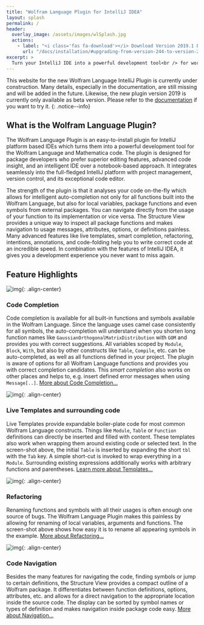 ```yaml
---
title: "Wolfram Language Plugin for IntelliJ IDEA"
layout: splash
permalink: /
header:
  overlay_image: /assets/images/wlSplash.jpg
  actions:
    - label: "<i class='fas fa-download'></i> Download Version 2019.1 Beta"
      url: "/docs/installation/#upgrading-from-version-244-to-version-2019"
excerpt: >
  Turn your IntelliJ IDE into a powerful development tool<br /> for working with Wolfram Language packages.<br />
---
```


This website for the new Wolfram Language IntelliJ Plugin is currently under construction. Many details, especially in 
the documentation, are still missing and will be added in the future. Likewise, the new plugin 
version
2019 is currently only available as beta version. Please refer to the 
[documentation](/docs/installation#upgrading-from-version-244-to-version-2019) if you 
want to try it.
{: .notice--info}

## What is the Wolfram Language Plugin?

The Wolfram Language Plugin is an easy-to-install plugin for IntelliJ platform based IDEs which turns them into a powerful development tool for the Wolfram Language and Mathematica code.
The plugin is designed for package developers who prefer superior editing features, advanced code insight, and an intelligent IDE over a notebook-based approach.
It integrates seamlessly into the full-fledged IntelliJ platform with project management, version control, and its exceptional code editor.

The strength of the plugin is that it analyses your code on-the-fly which allows for intelligent auto-completion not only for
all functions built into the Wolfram Language, but also for local variables, package functions and even symbols from external packages.
You can navigate directly from the usage of your function to its implementation or vice versa.
The Structure View provides a unique way to inspect all package functions and makes navigation to usage messages, attributes, options,
or definitions painless.
Many advanced features like live templates, smart completion, refactoring, intentions, annotations, and code-folding help you to write correct code at an incredible speed.
In combination with the features of IntelliJ IDEA, it gives you a development experience you never want to miss again.

## Feature Highlights


![img](assets/images/Completion.png){: .align-center}

### Code Completion

Code completion is available for all built-in functions and symbols available in the Wolfram Language.
Since the language uses camel case consistently for all symbols, the auto-completion will understand when you shorten
long function names like `GaussianOrthogonalMatrixDistribution` with `GOM` and provides you with correct suggestions.
All variables scoped by `Module`, `Block`, `With`, but also by other constructs like `Table`, `Compile`, etc. can be auto-completed,
as well as all functions defined in your project.
The plugin is aware of options for all Wolfram Language functions and provides you with correct completion candidates.
This _smart completion_ also works on other places and helps to, e.g. insert defined error messages when using `Message[..]`.
[More about Code Completion...](#link)


![img](assets/images/LiveTemplates.png){: .align-center}

### Live Templates and surrounding code

Live Templates provide expandable boiler-plate code for most common Wolfram Language constructs. Things like `Module`,
`Table` or `Function` definitions can directly be inserted and filled with content.
These templates also work when wrapping them around existing code or selected text.
In the screen-shot above, the initial `Table` is inserted by expanding the short `tbl` with the `Tab` key.
A simple short-cut is invoked to wrap everything in a `Module`.
Surrounding existing expressions additionally works with arbitrary functions and parentheses. [Learn more about Templates...](#link)


![img](assets/images/Rename.png){: .align-center}

### Refactoring

Renaming functions and symbols with all their usages is often enough one source of bugs.
The Wolfram Language Plugin makes this painless by allowing for renaming of local variables, arguments and 
functions.
The screen-shot above shows how easy it is to rename all appearing symbols in the example.
[More about Refactoring...](#link)

![img](assets/images/StructureView.png){: .align-center}

### Code Navigation

Besides the many features for navigating the code, finding symbols or jump to certain definitions, the Structure View
provides a compact outline of a Wolfram package.
It differentiates between function definitions, options, attributes, etc. and allows for a direct navigation to the
appropriate location inside the source code.
The display can be sorted by symbol names or types of definition and makes navigation inside package code easy.
[More about Navigation...](#link)
